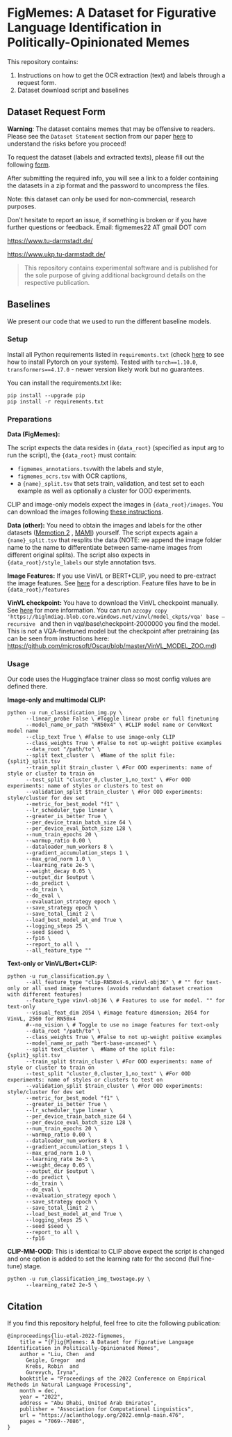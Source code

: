 # FigMemes: A Dataset for Figurative Language Identification in Politically-Opinionated Memes

This repository contains:

1. Instructions on how to get the OCR extraction (text) and labels through a request form.
2. Dataset download script and baselines


## Dataset Request Form
**Warning**: The dataset contains memes that may be offensive to readers. Please see the `Dataset Statement` section from our paper [here](https://aclanthology.org/2022.emnlp-main.476.pdf) to understand the risks before you proceed! 

To request the dataset (labels and extracted texts), please fill out the following [form](https://forms.gle/eHkt2dHUUe22tkvq8).

After submitting the required info, you will see a link to a folder containing the datasets in a zip format and the password to uncompress the files.

Note: this dataset can only be used for non-commercial, research purposes.

Don't hesitate to report an issue, if something is broken or if you have further questions or feedback.
Email: figmemes22 AT gmail DOT com

https://www.tu-darmstadt.de/

https://www.ukp.tu-darmstadt.de/


>This repository contains experimental software and is published for the sole purpose of giving additional background details on the respective publication.


## Baselines
We present our code that we used to run the different baseline models.

### Setup
Install all Python requirements listed in `requirements.txt` (check [here](https://pytorch.org/get-started/locally/) 
to see how to install Pytorch on your system).
Tested with `torch==1.10.0`, `transformers==4.17.0` - newer version likely work but no guarantees.

You can install the requirements.txt like:
```
pip install --upgrade pip
pip install -r requirements.txt
```


### Preparations
**Data (FigMemes):**

The script expects the data resides in `{data_root}` (specified as input arg to run the script), the `{data_root}` must contain: 
  - `figmemes_annotations.tsv`with the labels and style,
  - `figmemes_ocrs.tsv` with OCR captions,
  - a `{name}_split.tsv` that sets train, validation, and test set to each example as well as optionally a cluster for OOD experiments.

CLIP and image-only models expect the images in `{data_root}/images`. 
You can download the images following [these instructions](data/README.md).


**Data (other):**
You need to obtain the images and labels for the other datasets ([Memotion 2](https://competitions.codalab.org/competitions/35688)
, [MAMI](https://competitions.codalab.org/competitions/34175)) yourself.
The script expects again a `{name}_split.tsv` that resplits the data 
(NOTE: we append the image folder name to the name to differentiate between same-name images from different original splits).
The script also expects in `{data_root}/style_labels` our style annotation tsvs.


**Image Features:** If you use VinVL or BERT+CLIP, you need to pre-extract the image features.
See [here](feature_extraction/README.md) for a description. 
Feature files have to be in `{data_root}/features`

**VinVL checkpoint:** You have to download the VinVL checkpoint manually. See [here](https://github.com/microsoft/Oscar/blob/master/VinVL_DOWNLOAD.md) for more information. You can run
`azcopy copy 'https://biglmdiag.blob.core.windows.net/vinvl/model_ckpts/vqa' base –recursive ` and then in vqa\base\checkpoint-2000000 you find the model. This is *not* a VQA-finetuned model but the checkpoint after pretraining (as can be seen from instructions here: https://github.com/microsoft/Oscar/blob/master/VinVL_MODEL_ZOO.md)


### Usage
Our code uses the Huggingface trainer class so most config values are defined there.

**Image-only and multimodal CLIP:**
```shell
python -u run_classification_img.py \
      --linear_probe False \ #Toggle linear probe or full finetuning
      --model_name_or_path "RN50x4" \ #CLIP model name or ConvNext model name
      --clip_text True \ #False to use image-only CLIP
      --class_weights True \ #False to not up-weight poitive examples
      --data_root "/path/to" \
      --split text_cluster \  #Name of the split file: {split}_split.tsv
      --train_split $train_cluster \ #For OOD experiments: name of style or cluster to train on 
      --test_split "cluster_0,cluster_1,no_text" \ #For OOD experiments: name of styles or clusters to test on 
      --validation_split $train_cluster \ #For OOD experiments: style/cluster for dev set
      --metric_for_best_model "f1" \
      --lr_scheduler_type linear \
      --greater_is_better True \
      --per_device_train_batch_size 64 \
      --per_device_eval_batch_size 128 \
      --num_train_epochs 20 \
      --warmup_ratio 0.00 \
      --dataloader_num_workers 8 \
      --gradient_accumulation_steps 1 \
      --max_grad_norm 1.0 \
      --learning_rate 2e-5 \
      --weight_decay 0.05 \
      --output_dir $output \
      --do_predict \
      --do_train \
      --do_eval \
      --evaluation_strategy epoch \
      --save_strategy epoch \
      --save_total_limit 2 \
      --load_best_model_at_end True \
      --logging_steps 25 \
      --seed $seed \
      --fp16 \
      --report_to all \
      --all_feature_type ""
```

**Text-only or VinVL/Bert+CLIP:**
```shell
python -u run_classification.py \
      --all_feature_type "clip-RN50x4-6,vinvl-obj36" \ # "" for text-only or all used image features (avoids redundant dataset creation with different features)
      --feature_type vinvl-obj36 \ # Features to use for model. "" for text-only
      --visual_feat_dim 2054 \ #image feature dimension; 2054 for VinVL, 2560 for RN50x4
      #--no_vision \ # Toggle to use no image features for text-only
      --data_root "/path/to" \
      --class_weights True \ #False to not up-weight poitive examples
      --model_name_or_path "bert-base-uncased" \
      --split text_cluster \  #Name of the split file: {split}_split.tsv
      --train_split $train_cluster \ #For OOD experiments: name of style or cluster to train on 
      --test_split "cluster_0,cluster_1,no_text" \ #For OOD experiments: name of styles or clusters to test on 
      --validation_split $train_cluster \ #For OOD experiments: style/cluster for dev set
      --metric_for_best_model "f1" \
      --greater_is_better True \
      --lr_scheduler_type linear \
      --per_device_train_batch_size 64 \
      --per_device_eval_batch_size 128 \
      --num_train_epochs 20 \
      --warmup_ratio 0.00 \
      --dataloader_num_workers 8 \
      --gradient_accumulation_steps 1 \
      --max_grad_norm 1.0 \
      --learning_rate 3e-5 \
      --weight_decay 0.05 \
      --output_dir $output \
      --do_predict \
      --do_train \
      --do_eval \
      --evaluation_strategy epoch \
      --save_strategy epoch \
      --save_total_limit 2 \
      --load_best_model_at_end True \
      --logging_steps 25 \
      --seed $seed \
      --report_to all \
      --fp16 
```

**CLIP-MM-OOD**:
This is identical to CLIP above expect the script is changed and one option is 
added to set the learning rate for the second (full fine-tune) stage.
```shell
python -u run_classification_img_twostage.py \
      --learning_rate2 2e-5 \
```

## Citation
If you find this repository helpful, feel free to cite the following publication:

```
@inproceedings{liu-etal-2022-figmemes,
    title = "{F}ig{M}emes: A Dataset for Figurative Language Identification in Politically-Opinionated Memes",
    author = "Liu, Chen  and
      Geigle, Gregor  and
      Krebs, Robin  and
      Gurevych, Iryna",
    booktitle = "Proceedings of the 2022 Conference on Empirical Methods in Natural Language Processing",
    month = dec,
    year = "2022",
    address = "Abu Dhabi, United Arab Emirates",
    publisher = "Association for Computational Linguistics",
    url = "https://aclanthology.org/2022.emnlp-main.476",
    pages = "7069--7086",
}

```
